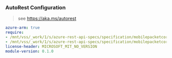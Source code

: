 ### AutoRest Configuration

> see https://aka.ms/autorest

``` yaml
azure-arm: true
require:
- /mnt/vss/_work/1/s/azure-rest-api-specs/specification/mobilepacketcore/resource-manager/readme.md
- /mnt/vss/_work/1/s/azure-rest-api-specs/specification/mobilepacketcore/resource-manager/readme.go.md
license-header: MICROSOFT_MIT_NO_VERSION
module-version: 0.1.0

```